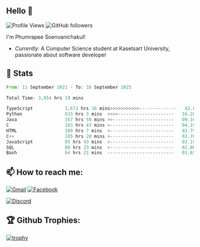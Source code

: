 
<h2>Hello 👋</h2> 

![Profile Views](https://komarev.com/ghpvc/?username=Homiez09&label=Profile%20views&color=0e75b6&style=flat)
![GitHub followers](https://img.shields.io/github/followers/HomieZ09.svg?style=social&label=Follow)


I'm Phumrapee Soenvanichakul!

- <i>Currently:</i> A Computer Science student at Kasetsart University, passionate about software developer

<h2>👀 Stats</h2>

<!--START_SECTION:waka-->

```rust
From: 11 September 2021 - To: 16 September 2025

Total Time: 3,854 hrs 19 mins

TypeScript            1,672 hrs 16 mins>>>>>>>>>>>--------------   42.80 %
Python                633 hrs 3 mins  >>>>---------------------   16.20 %
Java                  357 hrs 58 mins >>-----------------------   09.16 %
C                     163 hrs 43 mins >------------------------   04.19 %
HTML                  109 hrs 7 mins  >------------------------   02.79 %
C++                   105 hrs 20 mins >------------------------   02.70 %
JavaScript            85 hrs 43 mins  >------------------------   02.19 %
SQL                   80 hrs 23 mins  >------------------------   02.06 %
Bash                  64 hrs 21 mins  -------------------------   01.65 %
```

<!--END_SECTION:waka-->

<h2>📫 How to reach me:</h2>

<a href="mailto:phumrapeesoen1@gmail.com">![Gmail](https://img.shields.io/badge/Gmail-D14836?style=for-the-badge&logo=gmail&logoColor=white)</a> 
<a href="https://web.facebook.com/phumrapee.soenvanichakul.3/">![Facebook](https://img.shields.io/badge/Facebook-4267B2?style=for-the-badge&logo=facebook&logoColor=white)</a>

<a href="https://discord.gg/EWnAEUtFVm">![Discord](https://discord.c99.nl/widget/theme-1/297740667784921089.png)</a> 

<h2>🏆 Github Trophies:</h2>

[![trophy](https://github-profile-trophy.vercel.app/?username=Homiez09&theme=discord&row=1)](https://github.com/ryo-ma/github-profile-trophy)
